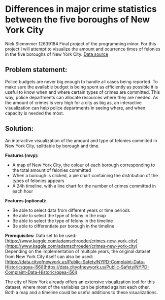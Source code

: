 Differences in major crime statistics between the five boroughs of New York City
=======
Niek Slemmmer 12639184
Final project of the programming minor. For this project I will attempt to visualize the amount and ocurrence times of felonies in the five boroughs of New York City. [Data source](https://www.kaggle.com/adamschroeder/crimes-new-york-city)
## Problem statement:
Police budgets are never big enough to handle all cases being reported. To make sure the available budget is being spent as efficiently as possible it is useful to know when and where certain types of crimes are committed. This way, police departments can allocate resources where they are needed. As the amount of crimes is very high for a city as big as, an interactive visualization can help police departments in seeing where, and when capacity is needed the most.

## Solution:
An interactive visualization of the amount and type of felonies commited in New York City, splittable by borough and time.

**Features (mvp):**
* A map of New York City, the colour of each borough corresponding to the total amount of felonies committed
* When a borough is clicked, a pie chart containing the distribution of the types of felonies appears
* A 24h timeline, with a line chart for the number of crimes committed in each hour

**Features (optional):**
* Be able to select data from different years or time periods
* Be able to select the type of felony in the map
* Be able to select the type of felony in the timeline
* Be able to differentiate per borough in the timeline

**Prerequisites:**
Data set to be used: [https://www.kaggle.com/adamschroeder/crimes-new-york-city](https://www.kaggle.com/adamschroeder/crimes-new-york-city)
Depending on the implementation of multiple years, the original dataset from New York City itself can also be used: [https://data.cityofnewyork.us/Public-Safety/NYPD-Complaint-Data-Historic/qgea-i56i](https://data.cityofnewyork.us/Public-Safety/NYPD-Complaint-Data-Historic/qgea-i56i)

The city of New York already offers an extensive visualization tool for this dataset, where most of the variables can be plotted against each other. Both a map and a timeline could be useful additions to these visualizations. 
